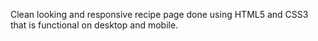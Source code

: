 Clean looking and responsive recipe page done using HTML5 and CSS3 that is functional on desktop and mobile.
